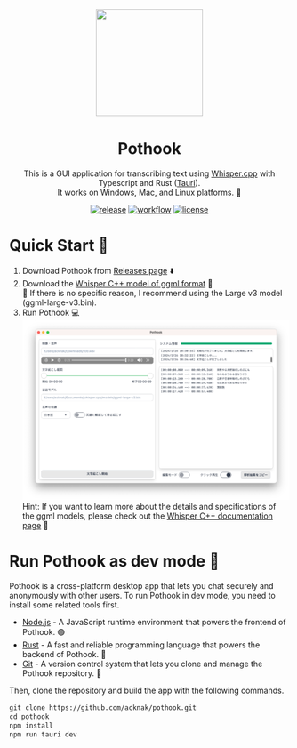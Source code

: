 <div align="center">

<image src="https://raw.githubusercontent.com/acknak/pothook/main/src-tauri/icons/pothook_circle.png" height=192 width=192>

# Pothook

This is a GUI application for transcribing text using [Whisper.cpp](https://github.com/ggerganov/whisper.cpp) with Typescript and Rust ([Tauri](https://tauri.app)).  
It works on Windows, Mac, and Linux platforms. 🚀

[![release](https://img.shields.io/github/v/release/acknak/pothook.svg?style=flat)](https://github.com/acknak/pothook/releases) [![workflow](https://github.com/acknak/pothook/actions/workflows/main.yaml/badge.svg)](https://github.com/acknak/pothook/actions/workflows/main.yaml) [![license](https://badgen.net/github/license/acknak/pothook)](https://github.com/acknak/pothook/blob/main/LICENSE)

</div>

# Quick Start :rocket:

1. Download Pothook from [Releases page](https://github.com/acknak/pothook/releases/) :arrow_down:
2. Download the [Whisper C++ model of ggml format](https://huggingface.co/ggerganov/whisper.cpp/tree/main) :file_folder:  
   :memo: If there is no specific reason, I recommend using the Large v3 model (ggml-large-v3.bin).
3. Run Pothook :computer:  
    ![Pothook GUI Image](https://raw.githubusercontent.com/acknak/pothook/main/Pothook.png)
   Hint: If you want to learn more about the details and specifications of the ggml models, please check out the [Whisper C++ documentation page](https://github.com/ggerganov/whisper.cpp/tree/master/models#whisper-model-files-in-custom-ggml-format) :book:

# Run Pothook as dev mode :wrench:

Pothook is a cross-platform desktop app that lets you chat securely and anonymously with other users. To run Pothook in dev mode, you need to install some related tools first.

- [Node.js](https://nodejs.org/) - A JavaScript runtime environment that powers the frontend of Pothook. 🟢
- [Rust](https://www.rust-lang.org/) - A fast and reliable programming language that powers the backend of Pothook. 🦀
- [Git](https://git-scm.com) - A version control system that lets you clone and manage the Pothook repository. 🐙

Then, clone the repository and build the app with the following commands.

```
git clone https://github.com/acknak/pothook.git
cd pothook
npm install
npm run tauri dev
```

